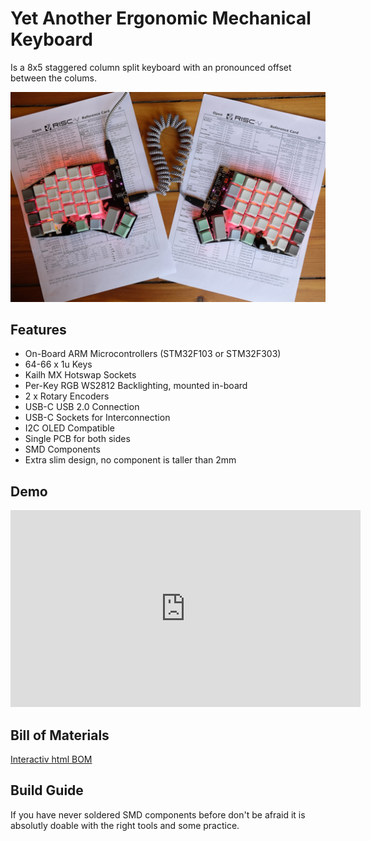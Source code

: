 # Yet Another Ergonomic Mechanical Keyboard

Is a 8x5 staggered column split keyboard with an pronounced offset between the colums. 

![YAEMK front](./images/yaemk_front_1200.jpeg)

## Features

* On-Board ARM Microcontrollers (STM32F103 or STM32F303)
* 64-66 x 1u Keys
* Kailh MX Hotswap Sockets
* Per-Key RGB WS2812 Backlighting, mounted in-board
* 2 x Rotary Encoders
* USB-C USB 2.0 Connection
* USB-C Sockets for Interconnection
* I2C OLED Compatible
* Single PCB for both sides
* SMD Components
* Extra slim design, no component is taller than 2mm

## Demo

<iframe width="560" height="315" src="https://www.youtube-nocookie.com/embed/-Mvi0P6VIho" frameborder="0" allow="accelerometer; autoplay; clipboard-write; encrypted-media; gyroscope; picture-in-picture" allowfullscreen></iframe>

## Bill of Materials

[Interactiv html BOM](./ibom_rev1-1.html)

## Build Guide

If you have never soldered SMD components before don't be afraid it is absolutly doable with the right tools and some practice. 

